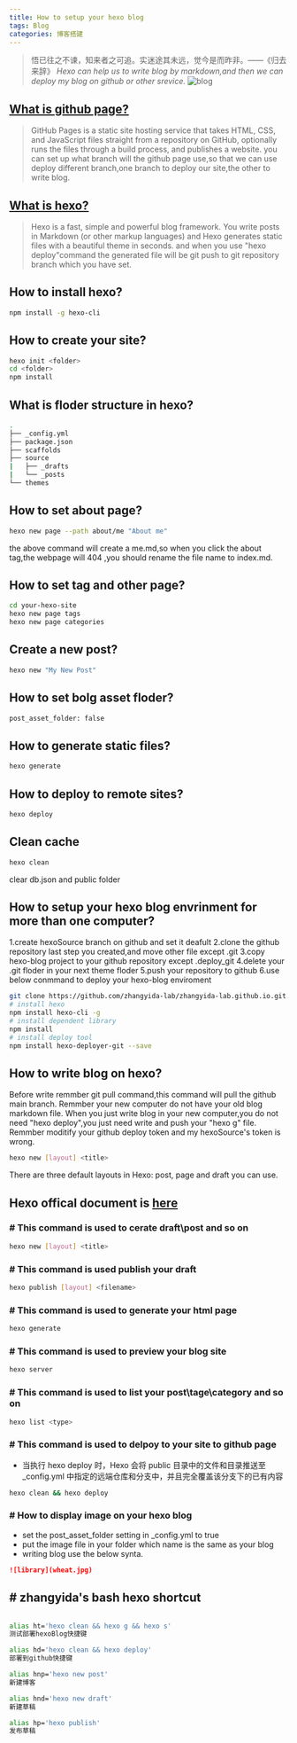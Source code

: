 ```yaml
---
title: How to setup your hexo blog
tags: Blog
categories: 博客搭建
---
```

> 悟已往之不谏，知来者之可追。实迷途其未远，觉今是而昨非。——《归去来辞》
*Hexo can help us to write blog by markdown,and then we can deploy my blog on github or other srevice.*
![blog](blog.jpg)

## [What is github page?](https://docs.github.com/en/pages/getting-started-with-github-pages/about-github-pages)

>GitHub Pages is a static site hosting service that takes HTML, CSS, and JavaScript files straight from a repository on GitHub, optionally runs the files through a build process, and publishes a website. you can set up what branch will the github page use,so that we can use deploy different branch,one branch to deploy our site,the other to write blog.

## [What is hexo?](https://hexo.io/docs/)
<!--more-->
>Hexo is a fast, simple and powerful blog framework. You write posts in Markdown (or other markup languages) and Hexo generates static files with a beautiful theme in seconds.
and when you use "hexo deploy"command the generated file will be git push to git repository branch which you have set.

## How to install hexo?

``` bash
npm install -g hexo-cli
```

## How to create your site?

``` bash
hexo init <folder>
cd <folder>
npm install
```

## What is floder structure in hexo?

``` bash
.
├── _config.yml
├── package.json
├── scaffolds
├── source
|   ├── _drafts
|   └── _posts
└── themes
```

## How to set about page?

``` bash
hexo new page --path about/me "About me"
```

the above command will create a me.md,so when you click the about tag,the webpage will 404 ,you should rename the file name to index.md.

## How to set tag and other page?

``` bash
cd your-hexo-site
hexo new page tags
hexo new page categories
```

## Create a new post?

``` bash
hexo new "My New Post"
```

## How to set bolg asset floder?

``` bash
post_asset_folder: false
```

## How to generate static files?

``` bash
hexo generate
```

## How to deploy to remote sites?

``` bash
hexo deploy
```

## Clean cache

``` bash
hexo clean
```

clear db.json and public folder

## How to setup your hexo blog envrinment for more than one computer?

1.create  hexoSource branch on github and set it deafult
2.clone the github repository last step you created,and move other file except .git
3.copy hexo-blog project to your github repository except .deploy_git
4.delete your .git floder in your next theme floder
5.push your repository to github
6.use below conmmand to deploy your hexo-blog enviroment

``` bash
git clone https://github.com/zhangyida-lab/zhangyida-lab.github.io.git.github.io.git
# install hexo
npm install hexo-cli -g
# install dependent library
npm install 
# install deploy tool
npm install hexo-deployer-git --save
```

## How to write blog on hexo?

Before write remmber git pull command,this command will pull the github main branch.
Remmber your new computer do not have your old blog markdown file.
When you just write blog in your new computer,you do not need "hexo deploy",you just need write and push your "hexo g" file.
Remmber moditify your github deploy token and my hexoSource's token is wrong.

``` bash
hexo new [layout] <title>
```

There are three default layouts in Hexo: post, page and draft you can use.

## Hexo offical document is [here](https://hexo.io/docs/commands.html)

### \# This command is used to cerate draft\post and so on

``` bash
hexo new [layout] <title>
```

### \# This command is used publish your draft

``` bash
hexo publish [layout] <filename>
```

### \# This command is used to generate your html page

``` bash
hexo generate
```

### \# This command is used to preview your blog site

``` bash
hexo server
```

### \# This command is used to list your post\tage\category and so on

``` bash
hexo list <type>
```

### \# This command is used to delpoy to your site to github page

- 当执行 hexo deploy 时，Hexo 会将 public 目录中的文件和目录推送至 _config.yml 中指定的远端仓库和分支中，并且完全覆盖该分支下的已有内容

``` bash
hexo clean && hexo deploy
```

### \# How to display image on your hexo blog

- set the post_asset_folder setting in _config.yml to true
- put the image file in your folder which name is the same as your blog
- writing blog use the below synta.

``` markdown
![library](wheat.jpg)

```

## \# zhangyida's bash hexo shortcut

``` bash

alias ht='hexo clean && hexo g && hexo s'
测试部署hexoBlog快捷键

alias hd='hexo clean && hexo deploy'
部署到github快捷键

alias hnp='hexo new post'
新建博客

alias hnd='hexo new draft'
新建草稿

alias hp='hexo publish'
发布草稿

```
